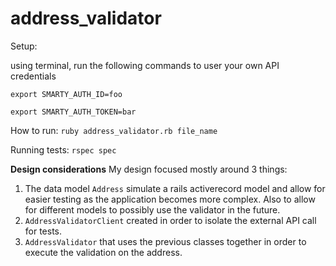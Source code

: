 # address_validator

Setup:


using terminal, run the following commands to user your own API credentials


`export SMARTY_AUTH_ID=foo`

`export SMARTY_AUTH_TOKEN=bar`

How to run:
`ruby address_validator.rb file_name`

Running tests:
`rspec spec`

**Design considerations**
My design focused mostly around 3 things:
1. The data model `Address` simulate a rails activerecord model and allow for easier testing as the application becomes more complex. Also to allow for different models to possibly use the validator in the future.
2. `AddressValidatorClient` created in order to isolate the external API call for tests.
3. `AddressValidator` that uses the previous classes together in order to execute the validation on the address.   